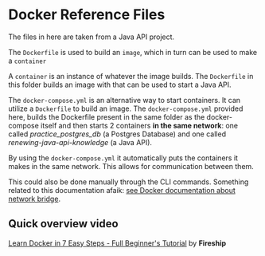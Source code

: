 # Docker Reference Files

The files in here are taken from a Java API project.

The `Dockerfile` is used to build an `image`, which in turn can be used to make a `container`

A `container` is an instance of whatever the image builds. The `Dockerfile` in this folder builds
an image with that can be used to start a Java API.

The `docker-compose.yml` is an alternative way to start containers. It can utilize a `Dockerfile` to build an image.
The `docker-compose.yml` provided here, builds the Dockerfile present in the same folder as the docker-compose itself and 
then starts 2 containers __in the same network__: one called *practice_postgres_db* (a Postgres Database) and one called
*renewing-java-api-knowledge* (a Java API).

By using the `docker-compose.yml` it automatically puts the containers it makes in the same network. This allows for communication between them.

This could also be done manually through the CLI commands. Something related to this documentation afaik: [see Docker documentation about network bridge](https://docs.docker.com/network/bridge/). 

## Quick overview video

[Learn Docker in 7 Easy Steps - Full Beginner's Tutorial](https://www.youtube.com/watch?v=gAkwW2tuIqE) by __Fireship__

